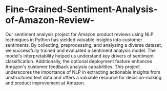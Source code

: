 # Fine-Grained-Sentiment-Analysis-of-Amazon-Review-
Our sentiment analysis project for Amazon product reviews using NLP techniques in Python has yielded valuable insights into customer sentiments. By collecting, preprocessing, and analyzing a diverse dataset, we successfully trained and evaluated a sentiment analysis model. The model's interpretability helped us understand key drivers of sentiment classification. Additionally, the optional deployment feature enhances Amazon's customer feedback analysis capabilities. This project underscores the importance of NLP in extracting actionable insights from unstructured text data and offers a valuable resource for decision-making and product improvement at Amazon.
